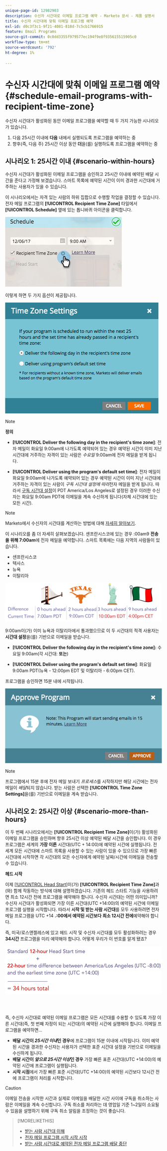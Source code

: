 ```yaml
---
unique-page-id: 12982903
description: 수신자 시간대로 이메일 프로그램 예약 - Marketo 문서 - 제품 설명서
title: 수신자 시간대에 맞춰 이메일 프로그램 예약
exl-id: d0c3f3c1-9f21-4081-818d-7c5cb1766915
feature: Email Programs
source-git-commit: 0c0dd3355f979577ec194f9e8f935615515905c0
workflow-type: tm+mt
source-wordcount: '792'
ht-degree: 1%

---
```


# 수신자 시간대에 맞춰 이메일 프로그램 예약 {#schedule-email-programs-with-recipient-time-zone}

수신자 시간대가 활성화된 동안 이메일 프로그램을 예약할 때 두 가지 가능한 시나리오가 있습니다.

1. 다음 25시간 이내에 **다음** 내에서 실행되도록 프로그램을 예약하는 중
1. 향후(즉, 다음 주) 25시간 이상 동안 **더**&#x200B;을(를) 실행하도록 프로그램을 예약하는 중

## 시나리오 1: 25시간 이내 {#scenario-within-hours}

수신자 시간대가 활성화된 이메일 프로그램을 승인하고 25시간 이내에 예약된 배달 시간을 준다고 가정해 보겠습니다. 스마트 목록에 예약된 시간이 이미 경과한 시간대에 거주하는 사용자가 있을 수 있습니다.

이 시나리오에서는 자격 있는 사람의 하위 집합으로 수행할 작업을 결정할 수 있습니다. 전자 메일 프로그램의 **[!UICONTROL Recipient Time Zone]** 타일에서 **[!UICONTROL Schedule]** 옆에 있는 톱니바퀴 아이콘을 클릭합니다.

![](assets/image2017-12-5-10-3a46-3a42.png)

이렇게 하면 두 가지 옵션이 제공됩니다.

![](assets/image2017-12-5-10-3a31-3a28.png)

>[!NOTE]
>
>**정의**
>
>* **[!UICONTROL Deliver the following day in the recipient's time zone]**: 전자 메일이 화요일 9:00am에 나가도록 예약되어 있는 경우 예약된 시간이 이미 지난 시간대에 거주하는 자격이 있는 사람은 *수요일* 9:00am에 전자 메일을 받게 됩니다.
>
>* **[!UICONTROL Deliver using the program's default set time]**: 전자 메일이 화요일 9:00am에 나가도록 예약되어 있는 경우 예약된 시간이 이미 지난 시간대에 거주하는 자격이 있는 사람이 *구독 시간대 설정에 따라*&#x200B;전자 메일을 받게 됩니다. 따라서 [구독 시간대 설정](/help/marketo/product-docs/administration/settings/select-your-language-locale-and-time-zone.md)이 PDT America/Los Angeles로 설정된 경우 이러한 수신자는 화요일 9:00am PDT에 이메일을 계속 수신하게 됩니다(자체 시간대에 있는 모든 시간).

>[!NOTE]
>
>Marketo에서 수신자의 시간대를 계산하는 방법에 대해 [자세히 알아보기](/help/marketo/product-docs/email-marketing/email-programs/email-program-actions/scheduling-with-recipient-time-zone/understanding-recipient-time-zone.md#calculating-time-zone).

이 시나리오를 좀 더 자세히 살펴보겠습니다. 샌프란시스코에 있는 경우 :00am9 **전송을 위해 7:00am**&#x200B;에 전자 메일을 예약합니다. 스마트 목록에는 다음 지역의 사람들이 있습니다.

* 샌프란시스코
* 텍사스
* 뉴욕
* 이탈리아

![](assets/image2017-12-6-10-3a52-3a41.png)

9:00am이(가) 이미 뉴욕과 이탈리아에서 통과했으므로 이 두 시간대의 적격 사용자는 **시간대 설정**&#x200B;을(를) 기반으로 이메일을 받습니다.

* **[!UICONTROL Deliver the following day in the recipient's time zone]:** 수요일 9:00am(각 시간대: **또는**)

* **[!UICONTROL Deliver using the program's default set time]**: 화요일 9:00am PDT(뉴욕 - 12:00pm EDT 및 이탈리아 - 6:00pm CET).

프로그램을 승인하면 15분 내에 시작됩니다.

![](assets/screen-shot-2017-12-09-at-3.34.14-pm.png)

>[!NOTE]
>
>프로그램에서 15분 후에 전자 메일 보내기 *프로세스*&#x200B;를 시작하지만 해당 시간에는 전자 메일이 *배달*&#x200B;되지 않습니다. 받는 사람은 선택한 **[!UICONTROL Time Zone Settings]**&#x200B;을(를) 기반으로 이메일을 계속 받습니다.

## 시나리오 2: 25시간 이상 {#scenario-more-than-hours}

이 두 번째 시나리오에서는 **[!UICONTROL Recipient Time Zone]**&#x200B;이(가) 활성화된 이메일 프로그램을 승인하며 향후 25시간 이상 예약된 배달 시간을 승인합니다. 이 경우 프로그램은 세계의 **가장 이른** 시간대(UTC + 14:00)에 예약된 시간에 실행됩니다. 전 세계 모든 시간대에 스마트 목록을 사용할 수 있는 사람이 있을 수 있으므로 가장 빠른 시간대에 시작하면 각 시간대의 모든 수신자에게 예약된 날짜/시간에 이메일을 전송할 수 있습니다.

**헤드 시작**

이제 [[!UICONTROL Head Start]](/help/marketo/product-docs/email-marketing/email-programs/email-program-actions/head-start-for-email-programs.md)이(가) **[!UICONTROL Recipient Time Zone]**&#x200B;과(와) 함께 작동하는 방식에 대해 설명하겠습니다. 기존의 헤드 스타트 기능을 사용하려면 최소 12시간 전에 프로그램을 예약해야 합니다. 수신자 시간대는 어떤 의미입니까? 수신자 시간대가 활성화되면 가장 이른 시간대(UTC +14:00)의 예약된 시간에 이메일 프로그램 실행을 시작합니다. 따라서 **시작 및 받는 사람 시간대**&#x200B;를 모두 사용하려면 전자 메일 프로그램을 UTC +14 **.:00에서 예약된 시간보다 최소 12시간 전에**&#x200B;예약해야 합니다.

즉, 미국/로스앤젤레스에 있고 헤드 시작 및 수신자 시간대를 모두 활성화하려는 경우 **34시간** 프로그램을 미리 예약해야 합니다. 어떻게 우리가 이 번호를 알게 됐죠?

![](assets/image2017-12-5-13-3a11-3a38.png)

<br> 

즉, 수신자 시간대로 예약된 이메일 프로그램은 모든 시간대를 수용할 수 있도록 가장 이른 시간대(즉, 첫 번째 자정이 되는 시간대)의 예약된 시간에 실행해야 합니다. 이메일 프로그램을 예약하면...

* **배달 시간이 *25시간 이내*인 경우**&#x200B;에 프로그램이 15분 이내에 시작됩니다. 이미 예약된 시간을 경과한 수신자는 사용자가 선택한 표준 시간대 설정을 기반으로 이메일을 수신하게 됩니다.
* **배달 시간이 *앞으로 25시간 이상*인 경우** 가장 빠른 표준 시간대(UTC +14:00)의 예약된 시간에 프로그램이 실행됩니다.
* **시작 시점**&#x200B;에서 가장 빠른 표준 시간대(UTC +14:00)의 예약된 시간보다 12시간 전에 프로그램이 처리를 시작합니다.

>[!CAUTION]
>
>이메일 전송을 시작한 시간과 실제로 이메일을 배달한 시간 사이에 구독을 취소하는 사람은 이메일을 계속 수신합니다. 구독 취소를 처리하는 데 영업일 기준 1~2일이 소요될 수 있음을 설명하기 위해 구독 취소 알림을 조정하는 것이 좋습니다.

>[!MORELIKETHIS]
>
>* [받는 사람 시간대 이해](/help/marketo/product-docs/email-marketing/email-programs/email-program-actions/scheduling-with-recipient-time-zone/understanding-recipient-time-zone.md)
>* [전자 메일 프로그램 시작 시작 시작](/help/marketo/product-docs/email-marketing/email-programs/email-program-actions/head-start-for-email-programs.md)
>* [받는 사람 시간대로 예약된 전자 메일 프로그램 배달 중단](/help/marketo/product-docs/email-marketing/email-programs/email-program-actions/scheduling-with-recipient-time-zone/abort-delivery-of-email-programs-scheduled-with-recipient-time-zone.md)
